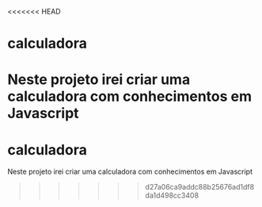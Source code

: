 <<<<<<< HEAD
# calculadora
Neste projeto irei criar uma calculadora com conhecimentos em Javascript
=======
# calculadora
Neste projeto irei criar uma calculadora com conhecimentos em Javascript
>>>>>>> d27a06ca9addc88b25676ad1df8da1d498cc3408
